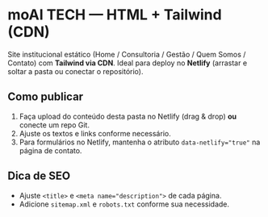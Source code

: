 
# moAI TECH — HTML + Tailwind (CDN)

Site institucional estático (Home / Consultoria / Gestão / Quem Somos / Contato) com **Tailwind via CDN**.
Ideal para deploy no **Netlify** (arrastar e soltar a pasta ou conectar o repositório).

## Como publicar
1. Faça upload do conteúdo desta pasta no Netlify (drag & drop) **ou** conecte um repo Git.
2. Ajuste os textos e links conforme necessário.
3. Para formulários no Netlify, mantenha o atributo `data-netlify="true"` na página de contato.

## Dica de SEO
- Ajuste `<title>` e `<meta name="description">` de cada página.
- Adicione `sitemap.xml` e `robots.txt` conforme sua necessidade.
